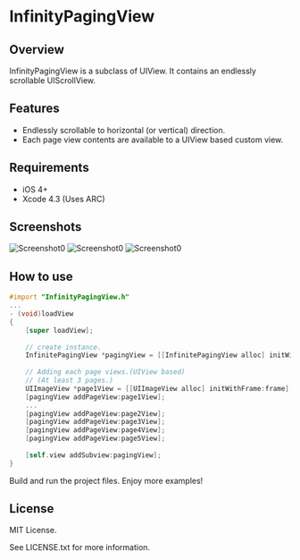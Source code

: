 InfinityPagingView
=====================


Overview
--------
InfinityPagingView is a subclass of UIView. It contains an endlessly scrollable UIScrollView.

Features
--------
- Endlessly scrollable to horizontal (or vertical) direction.
- Each page view contents are available to a UIView based custom view.

Requirements
------------
- iOS 4+
- Xcode 4.3 (Uses ARC)

Screenshots
-----------
![Screenshot0](http://resources.qnote.jp/infinity-paging-view/sample1.png)
![Screenshot0](http://resources.qnote.jp/infinity-paging-view/sample2.png)
![Screenshot0](http://resources.qnote.jp/infinity-paging-view/sample3.png)


How to use
----------

```Objective-C
#import "InfinityPagingView.h"
...
- (void)loadView
{
    [super loadView];
    
    // create instance.
    InfinitePagingView *pagingView = [[InfinitePagingView alloc] initWithFrame:CGRectMake(0.f, 30.f, 100.f, 50.f)];
    
    // Adding each page views.(UIView based)
    // (At least 3 pages.)
    UIImageView *page1View = [[UIImageView alloc] initWithFrame:frame];
    [pagingView addPageView:page1View];
    ...
    [pagingView addPageView:page2View];
    [pagingView addPageView:page3View];
    [pagingView addPageView:page4View];
    [pagingView addPageView:page5View];
    
    [self.view addSubview:pagingView];
}
```

Build and run the project files. Enjoy more examples!


License
-------
MIT License.

See LICENSE.txt for more information.
